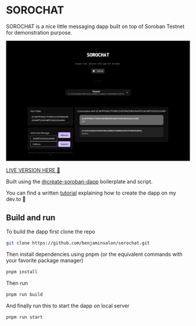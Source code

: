 # SOROCHAT

SOROCHAT is a nice little messaging dapp built on top of Soroban Testnet for demonstration purpose.

![Preview](image.png)


[LIVE VERSION HERE 🕺](https://sorochat.vercel.app/)

Built using the [@create-soroban-dapp](https://github.com/paltalabs/create-soroban-dapp/) boilerplate and script.

You can find a written [tutorial](https://dev.to/benjaminsalon/sorochat-how-to-build-a-simple-chat-dapp-using-create-soroban-dapp-295l) explaining how to create the dapp on my dev.to 🚀
## Build and run

To build the dapp first clone the repo

```bash
git clone https://github.com/benjaminsalon/sorochat.git
```

Then install dependencies using pnpm (or the equivalent commands with your favorite package manager)
```bash
pnpm install
```

Then run

```bash 
pnpm run build
```

And finally run this to start the dapp on local server
```bash
pnpm run start
```